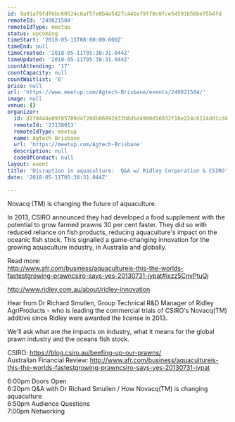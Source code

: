 ```yaml
---
id: 9a91af9fdf6bc60524c6af5fe0b4a5427c441ef9ff0c0fce54591b56be75b4fd
remoteId: '249821504'
remoteIdType: meetup
status: upcoming
timeStart: '2018-05-15T08:00:00.000Z'
timeEnd: null
timeCreated: '2018-05-11T05:38:31.044Z'
timeUpdated: '2018-05-11T05:38:31.044Z'
countAttending: '17'
countCapacity: null
countWaitlist: '0'
price: null
url: 'https://www.meetup.com/Agtech-Brisbane/events/249821504/'
image: null
venue: {}
organizer:
  id: d2f9444e09f85789d4f20db06692833b8dbd4900d16032f18e224c6124dd1cd4
  remoteId: '23138013'
  remoteIdType: meetup
  name: Agtech Brisbane
  url: 'https://meetup.com/Agtech-Brisbane'
  description: null
  codeOfConduct: null
layout: event
title: 'Disruption in aquaculture:  Q&A w/ Ridley Corporation & CSIRO'
date: '2018-05-11T05:38:31.044Z'

---
```

<p>Novacq (TM) is changing the future of aquaculture.</p> <p>In 2013, CSIRO announced they had developed a food supplement with the potential to grow farmed prawns 30 per cent faster. They did so with reduced reliance on fish products, reducing aquaculture's impact on the oceanic fish stock. This signalled a game-changing innovation for the growing aquaculture industry, in Australia and globally.</p> <p>Read more:<br/><a href="http://www.afr.com/business/aquacultureis-this-the-worlds-fastestgrowing-prawncsiro-says-yes-20130731-jypat#ixzz5CnvPtuQj" class="linkified">http://www.afr.com/business/aquacultureis-this-the-worlds-fastestgrowing-prawncsiro-says-yes-20130731-jypat#ixzz5CnvPtuQj</a></p> <p><a href="http://www.ridley.com.au/about/ridley-innovation" class="linkified">http://www.ridley.com.au/about/ridley-innovation</a></p> <p>Hear from Dr Richard Smullen, Group Technical R&amp;D Manager of Ridley AgriProducts - who is leading the commercial trials of CSIRO's Novacq(TM) additive since Ridley were awarded the license in 2013.</p> <p>We'll ask what are the impacts on industry, what it means for the global prawn industry and the oceans fish stock.</p> <p>CSIRO: <a href="https://blog.csiro.au/beefing-up-our-prawns/" class="linkified">https://blog.csiro.au/beefing-up-our-prawns/</a><br/>Australian Financial Review: <a href="http://www.afr.com/business/aquacultureis-this-the-worlds-fastestgrowing-prawncsiro-says-yes-20130731-jypat" class="linkified">http://www.afr.com/business/aquacultureis-this-the-worlds-fastestgrowing-prawncsiro-says-yes-20130731-jypat</a></p> <p>6:00pm Doors Open<br/>6:20pm Q&amp;A with Dr Richard Smullen / How Novacq(TM) is changing aquaculture<br/>6:50pm Audience Questions<br/>7:00pm Networking</p>
